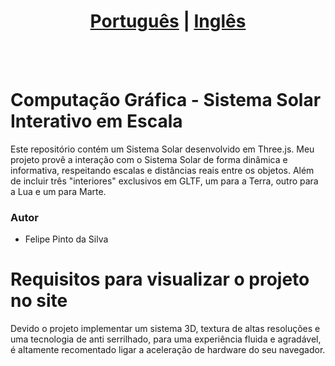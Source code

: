 # <div align="center"><a href="/README.md">Português</a> | <a href="/README_EN.md">Inglês</a></div>
<br><br>
# Computação Gráfica - Sistema Solar Interativo em Escala
Este repositório contém um Sistema Solar desenvolvido em Three.js. Meu projeto provê a interação com o Sistema Solar de forma dinâmica e informativa, respeitando escalas e distâncias reais entre os objetos. Além de incluir três "interiores" exclusivos em GLTF, um para a Terra, outro para a Lua e um para Marte.

### Autor
* Felipe Pinto da Silva

# Requisitos para visualizar o projeto no site
Devido o projeto implementar um sistema 3D, textura de altas resoluções e uma tecnologia de anti serrilhado, para uma experiência fluida e agradável, é altamente recomentado ligar a aceleração de hardware do seu navegador.
